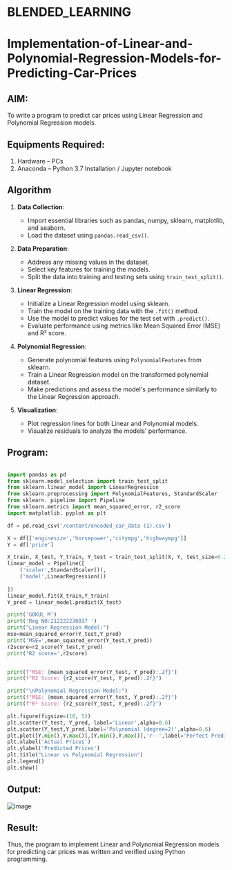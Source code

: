 # BLENDED_LEARNING
# Implementation-of-Linear-and-Polynomial-Regression-Models-for-Predicting-Car-Prices


## AIM:
To write a program to predict car prices using Linear Regression and Polynomial Regression models.

## Equipments Required:
1. Hardware – PCs
2. Anaconda – Python 3.7 Installation / Jupyter notebook

## Algorithm
1. **Data Collection**:  
   - Import essential libraries such as pandas, numpy, sklearn, matplotlib, and seaborn.  
   - Load the dataset using `pandas.read_csv()`.  

2. **Data Preparation**:  
   - Address any missing values in the dataset.  
   - Select key features for training the models.  
   - Split the data into training and testing sets using `train_test_split()`.  

3. **Linear Regression**:  
   - Initialize a Linear Regression model using sklearn.  
   - Train the model on the training data with the `.fit()` method.  
   - Use the model to predict values for the test set with `.predict()`.  
   - Evaluate performance using metrics like Mean Squared Error (MSE) and R² score.  

4. **Polynomial Regression**:  
   - Generate polynomial features using `PolynomialFeatures` from sklearn.  
   - Train a Linear Regression model on the transformed polynomial dataset.  
   - Make predictions and assess the model's performance similarly to the Linear Regression approach.  

5. **Visualization**:  
   - Plot regression lines for both Linear and Polynomial models.  
   - Visualize residuals to analyze the models' performance.  

## Program:
```python

import pandas as pd
from sklearn.model_selection import train_test_split
from sklearn.linear_model import LinearRegression
from sklearn.preprocessing import PolynomialFeatures, StandardScaler
from sklearn. pipeline import Pipeline
from sklearn.metrics import mean_squared_error, r2_score
import matplotlib. pyplot as plt
```
```python
df = pd.read_csv('/content/encoded_car_data (1).csv')
```
```python
X = df[['enginesize','horsepower','citympg','highwaympg']]
Y = df['price']
```
```python
X_train, X_test, Y_train, Y_test = train_test_split(X, Y, test_size=0.2, random_state=42)
linear_model = Pipeline([
    ('scaler',StandardScaler()),
    ('model',LinearRegression())
    
])
linear_model.fit(X_train,Y_train)
Y_pred = linear_model.predict(X_test)
```
```python
print('GOKUL M')
print('Reg NO:212222230037 ')
print("Linear Regression Model:")
mse=mean_squared_error(Y_test,Y_pred)
print('MSE=',mean_squared_error(Y_test,Y_pred))
r2score=r2_score(Y_test,Y_pred)
print('R2 score=',r2score)


print(f"MSE: {mean_squared_error(Y_test, Y_pred):.2f}")
print(f"R2 Score: {r2_score(Y_test, Y_pred):.2f}")

print("\nPolynomial Regression Model:")
print(f"MSE: {mean_squared_error(Y_test, Y_pred):.2f}")
print(f"R² Score: {r2_score(Y_test, Y_pred):.2f}")

plt.figure(figsize=(10, 5))
plt.scatter(Y_test, Y_pred, label='Linear',alpha=0.6)
plt.scatter(Y_test,Y_pred,label='Polynomial (degree=2)',alpha=0.6)
plt.plot([Y.min(),Y.max()],[Y.min(),Y.max()],'r--',label='Perfect Predicton')
plt.xlabel('Actual Prices')
plt.ylabel('Predicted Prices')
plt.title("Linear vs Polynomial Regression")
plt.legend()
plt.show()
```




 


## Output:
![image](https://github.com/user-attachments/assets/318ed232-bd4c-4ebd-9f3a-e0de0b1997cf)



## Result:
Thus, the program to implement Linear and Polynomial Regression models for predicting car prices was written and verified using Python programming.
